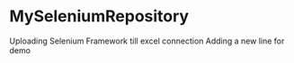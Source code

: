 # MySeleniumRepository
Uploading Selenium Framework till excel connection
Adding a new line for demo
